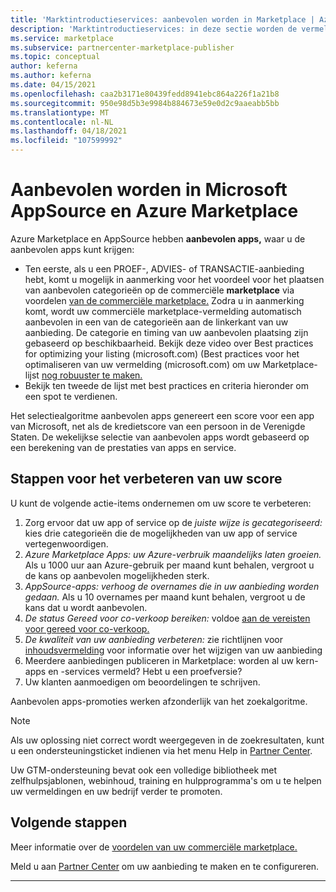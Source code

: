 ```yaml
---
title: 'Marktintroductieservices: aanbevolen worden in Marketplace | Azure Marketplace'
description: 'Marktintroductieservices: in deze sectie worden de vermeldingen beschreven die worden Microsoft AppSource en Azure Marketplace'
ms.service: marketplace
ms.subservice: partnercenter-marketplace-publisher
ms.topic: conceptual
author: keferna
ms.author: keferna
ms.date: 04/15/2021
ms.openlocfilehash: caa2b3171e80439fedd8941ebc864a226f1a21b8
ms.sourcegitcommit: 950e98d5b3e9984b884673e59e0d2c9aaeabb5bb
ms.translationtype: MT
ms.contentlocale: nl-NL
ms.lasthandoff: 04/18/2021
ms.locfileid: "107599992"
---
```

# <a name="how-to-get-featured-in-microsoft-appsource-and-azure-marketplace"></a>Aanbevolen worden in Microsoft AppSource en Azure Marketplace

Azure Marketplace en AppSource hebben **aanbevolen apps,** waar u de aanbevolen apps kunt krijgen:

* Ten eerste, als u een PROEF-, ADVIES- of TRANSACTIE-aanbieding hebt, komt u mogelijk in aanmerking voor het voordeel voor het plaatsen van aanbevolen categorieën op de commerciële **marketplace** via voordelen [van de commerciële marketplace.](/azure/marketplace/gtm-your-marketplace-benefits) Zodra u in aanmerking komt, wordt uw commerciële marketplace-vermelding automatisch aanbevolen in een van de categorieën aan de linkerkant van uw aanbieding. De categorie en timing van uw aanbevolen plaatsing zijn gebaseerd op beschikbaarheid. Bekijk deze video over Best practices for optimizing your listing (microsoft.com) (Best practices voor het optimaliseren van uw vermelding (microsoft.com) om uw Marketplace-lijst [nog robuuster te maken.](https://partner.microsoft.com/asset/detail/best-practices-for-optimizing-your-listing-mp4)
* Bekijk ten tweede de lijst met best practices en criteria hieronder om een spot te verdienen.

Het selectiealgoritme aanbevolen apps genereert een score voor een app van Microsoft, net als de kredietscore van een persoon in de Verenigde Staten.  De wekelijkse selectie van aanbevolen apps wordt gebaseerd op een berekening van de prestaties van apps en service.

## <a name="steps-to-improve-your-score"></a>Stappen voor het verbeteren van uw score

U kunt de volgende actie-items ondernemen om uw score te verbeteren:

1. Zorg ervoor dat uw app of service op de *juiste wijze is gecategoriseerd:* kies drie categorieën die de mogelijkheden van uw app of service vertegenwoordigen.
2. *Azure Marketplace Apps: uw Azure-verbruik maandelijks laten groeien.* Als u 1000 uur aan Azure-gebruik per maand kunt behalen, vergroot u de kans op aanbevolen mogelijkheden sterk.
3. *AppSource-apps: verhoog de overnames die in uw aanbieding worden gedaan.* Als u 10 overnames per maand kunt behalen, vergroot u de kans dat u wordt aanbevolen.
4. *De status Gereed voor co-verkoop bereiken:* voldoe [aan de vereisten voor gereed voor co-verkoop.](/legal/marketplace/certification-policies#3000-requirements-for-co-sell-status)
5. *De kwaliteit van uw aanbieding verbeteren:* zie richtlijnen voor  [inhoudsvermelding](marketplace-criteria-content-validation.md) voor informatie over het wijzigen van uw aanbieding
6. Meerdere aanbiedingen publiceren in Marketplace: worden al uw kern-apps en -services vermeld? Hebt u een proefversie?
7. Uw klanten aanmoedigen om beoordelingen te schrijven.

Aanbevolen apps-promoties werken afzonderlijk van het zoekalgoritme.

>[!Note]
>Als uw oplossing niet correct wordt weergegeven in de zoekresultaten, kunt u een ondersteuningsticket indienen via het menu Help in [Partner Center](https://partner.microsoft.com/).

Uw GTM-ondersteuning bevat ook een volledige bibliotheek met zelfhulpsjablonen, webinhoud, training en hulpprogramma's om u te helpen uw vermeldingen en uw bedrijf verder te promoten.

## <a name="next-steps"></a>Volgende stappen

Meer informatie over de [voordelen van uw commerciële marketplace.](gtm-your-marketplace-benefits.md)

Meld u aan [Partner Center](https://partner.microsoft.com/dashboard/account/v3/enrollment/introduction/partnership) om uw aanbieding te maken en te configureren.

---
